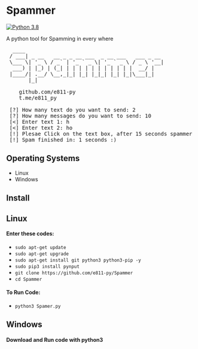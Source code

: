 # Spammer
[![Python 3.8](https://img.shields.io/badge/Python-3.8-yellow.svg)](http://www.python.org/download/) 

A python tool for Spamming in every where

<pre>
  ____                                            
 / ___| _ __   __ _ _ __ ___  _ __ ___   ___ _ __ 
 \___ \| '_ \ / _` | '_ ` _ \| '_ ` _ \ / _ \ '__|
  ___) | |_) | (_| | | | | | | | | | | |  __/ |   
 |____/| .__/ \__,_|_| |_| |_|_| |_| |_|\___|_|   
       |_|    

	github.com/e811-py
	t.me/e811_py

 [?] How many text do you want to send: 2
 [?] How many messages do you want to send: 10
 [<] Enter text 1: h
 [<] Enter text 2: ho
 [!] Plesae Click on the text box, after 15 seconds spammer will start.
 [!] Spam finished in: 1 seconds :)
</pre>
## Operating Systems
 - Linux
 - Windows
## Install
<p><h2>Linux</h2></p>
<p><h4>Enter these codes:</h4></p>
<ul>
  <li><code>sudo apt-get update</code></li>
  <li><code>sudo apt-get upgrade</code></li>
  <li><code>sudo apt-get install git python3 python3-pip -y</code></li>
  <li><code>sudo pip3 install pynput</code></li>
  <li><code>git clone https://github.com/e811-py/Spammer</code></li>
  <li><code>cd Spammer</code></li>
</ul>
<p><h4>To Run Code:</h4></p>
<ul>
	<li><code>python3 Spamer.py</code></li>
</ul>
<p><h2>Windows</h2></p>
<p><h4>Download and Run code with python3</h4></p>
